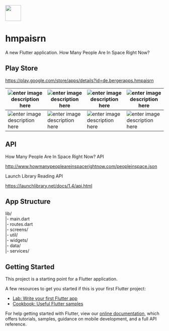 <img src="https://i.imgur.com/OUOm3Y0.png" height="50" /> 

# hmpaisrn

A new Flutter application. How Many People Are In Space Right Now?

## Play Store
https://play.google.com/store/apps/details?id=de.bergerapps.hmpaisrn

| ![enter image description here](https://lh3.googleusercontent.com/5zIPNYpVzs8vZG3iUSwqC4Ltj3yk-Nyrvgg9JXvRqmpbmCxRe2Hw8S0tc2PUUjivET0=w450) | ![enter image description here](https://lh3.googleusercontent.com/f31RiEDVGyYQe4yXq0k_DswRjgkVpNrDc8Pwnhagrp13-xuqz3Q1espip_PDZ4fH3G4=w450) | ![enter image description here](https://lh3.googleusercontent.com/zJxnquq3R9Mczqw_In4o_b4havSirM9Ns-xb_kZ4OCqWm7-YQOKM-G59iK3rBHwVDA=w450) | ![enter image description here](https://lh3.googleusercontent.com/taZix8bdT2AixQ0wg_AhrEwZbuEjYU_eT7z0eDwwgM-9F9Q1nXsYpRSAyEYrtE75sQs=w450) |
|--|--|--|--|
| ![enter image description here](https://lh3.googleusercontent.com/-JEcVO3P250e094pnvORwfJ7InuyXCutS2Gjgfz8Uqj4AzLZgbrhjeo8XFtRBzE9Zx4=w450) | ![enter image description here](https://lh3.googleusercontent.com/MfTxZq5Q-px_i4Poas-RmqU7WFx3zOk4_Bqpk-fFpaxzTnrpiurOPvWZXM5OVKjWvlJt=w450) | ![enter image description here](https://lh3.googleusercontent.com/xQ7-bJViJq-vIAL3F066JjmQ7B2-EkH2qY5AF06Q8L4oOpavFNxNdmsZx5M3Ua0WnJNz=w450) | ![enter image description here](https://lh3.googleusercontent.com/0eyP5C93qz829TihWyVixYtpXhBm4k9i3CPlasKTwhn2_MsUtmisesXp0NiZoC9wtA=w450) |

## API
How Many People Are In Space Right Now? API

http://www.howmanypeopleareinspacerightnow.com/peopleinspace.json

Launch Library Reading API

https://launchlibrary.net/docs/1.4/api.html

## App Structure
lib/<br/>
|- main.dart<br/>
|- routes.dart<br/>
|- screens/<br/>
|- util/<br/>
|- widgets/<br/>
|- data/<br/>
|- services/<br/>

## Getting Started

This project is a starting point for a Flutter application.

A few resources to get you started if this is your first Flutter project:

- [Lab: Write your first Flutter app](https://flutter.io/docs/get-started/codelab)
- [Cookbook: Useful Flutter samples](https://flutter.io/docs/cookbook)

For help getting started with Flutter, view our 
[online documentation](https://flutter.io/docs), which offers tutorials, 
samples, guidance on mobile development, and a full API reference.
